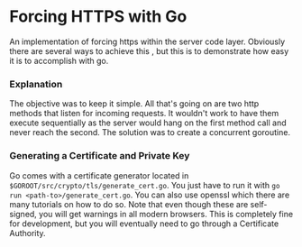 # Forcing HTTPS with Go
An implementation of forcing https within the server code layer. Obviously there are several ways to achieve this
, but this is to demonstrate how easy it is to accomplish with go.

### Explanation
The objective was to keep it simple. All that's going on are two http methods that listen for incoming requests. It
wouldn't work to have them execute sequentially as the server would hang on the first method call and never reach the
second. The solution was to create a concurrent goroutine.

### Generating a Certificate and Private Key
Go comes with a certificate generator located in `$GOROOT/src/crypto/tls/generate_cert.go`. You just have to run it
with `go run <path-to>/generate_cert.go`. You can also use openssl which there are many tutorials on how to do so. Note
that even though these are self-signed, you will get warnings in all modern browsers. This is completely fine for
development, but you will eventually need to go through a Certificate Authority.

